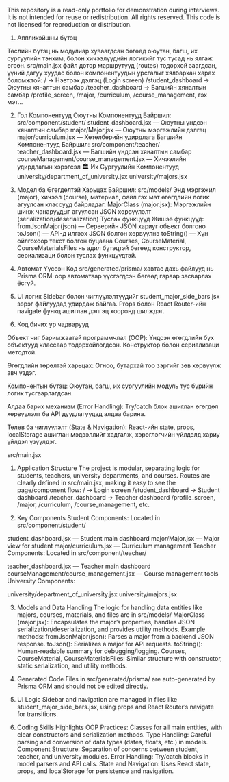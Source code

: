 This repository is a read-only portfolio for demonstration during interviews. It is not intended for reuse or redistribution.
All rights reserved. This code is not licensed for reproduction or distribution.

1. Аппликэйшны бүтэц

  Төслийн бүтэц нь модулиар хуваагдсан бөгөөд оюутан, багш, их сургуулийн тэнхим, болон хичээлүүдийн логикийг тус тусад нь ялгаж өгсөн.
  src/main.jsx файл дотор маршрутууд (routes) тодорхой заагдсан, үүний дагуу хуудас болон компонентуудын урсгалыг хялбархан харах боломжтой:
  / → Нэвтрэх дэлгэц (Login screen)
  /student_dashboard → Оюутны хяналтын самбар
  /teacher_dashboard → Багшийн хяналтын самбар
  /profile_screen, /major, /curriculum, /course_management, гэх мэт...

2. Гол Компонентууд
  Оюутны Компонентууд
  Байршил: src/component/student/
  student_dashboard.jsx — Оюутны үндсэн хяналтын самбар
  major/Major.jsx — Оюутны мэргэжлийн дэлгэц
  major/curriculum.jsx — Хөтөлбөрийн удирдлага
  Багшийн Компонентууд
  Байршил: src/component/teacher/
  teacher_dashboard.jsx — Багшийн үндсэн хяналтын самбар
  courseManagement/course_management.jsx — Хичээлийн удирдлагын хэрэгсэл
  🏛 Их Сургуулийн Компонентууд
  university/department_of_university.jsx
  university/majors.jsx

3. Модел ба Өгөгдөлтэй Харьцах
  Байршил: src/models/
  Энд мэргэжил (major), хичээл (course), материал, файл гэх мэт өгөгдлийн логик агуулсан классууд байрладаг.
  MajorClass (major.jsx):
  Мэргэжлийн шинж чанаруудыг агуулсан
  JSON хөрвүүлэлт (serialization/deserialization)
  Туслах функцүүд
  Жишээ функцүүд:
  fromJsonMajor(json) — Серверийн JSON хариуг объект болгоно
  toJson() — API-д илгээх JSON болгон хөрвүүлнэ
  toString() — Хүн ойлгохоор текст болгон буцаана
  Courses, CourseMaterial, CourseMaterialsFiles нь адил бүтэцтэй бөгөөд конструктор, сериализаци болон туслах функцүүдтэй.

4. Автомат Үүссэн Код
  src/generated/prisma/ хавтас дахь файлууд нь Prisma ORM-оор автоматаар үүсгэгдсэн бөгөөд гараар засварлах ёсгүй.
5. UI логик
  Sidebar болон чиглүүлэлтүүдийг student_major_side_bars.jsx зэрэг файлуудад удирдаж байгаа. Props болон React Router-ийн navigate функц ашиглан дэлгэц хооронд шилждэг.
6. Код бичих ур чадварууд

  Объект чиг баримжаатай программчлал (OOP):
  Үндсэн өгөгдлийн бүх объектууд классаар тодорхойлогдсон. Конструктор болон сериализаци методтой.

  Өгөгдлийн төрөлтэй харьцах:
  Огноо, бутархай тоо зэргийг зөв хөрвүүлж авч үздэг.
  
  Компонентын бүтэц:
  Оюутан, багш, их сургуулийн модуль тус бүрийн логик тусгаарлагдсан.
  
  Алдаа барих механизм (Error Handling):
  Try/catch блок ашиглан өгөгдөл хөрвүүлэлт ба API дуудлагуудад алдаа барина.
  
  Төлөв ба чиглүүлэлт (State & Navigation):
  React-ийн state, props, localStorage ашиглан мэдээллийг хадгалж, хэрэглэгчийн үйлдэлд хариу үйлдэл үзүүлдэг.



src/main.jsx

1. Application Structure
  The project is modular, separating logic for students, teachers, university departments, and courses.
  Routes are clearly defined in src/main.jsx, making it easy to see the page/component flow:
  / → Login screen
  /student_dashboard → Student dashboard
  /teacher_dashboard → Teacher dashboard
  /profile_screen, /major, /curriculum, /course_management, etc.

2. Key Components
  Student Components:
  Located in src/component/student/
  
  student_dashboard.jsx — Student main dashboard
  major/Major.jsx — Major view for student
  major/curriculum.jsx — Curriculum management
  Teacher Components:
  Located in src/component/teacher/
  
  teacher_dashboard.jsx — Teacher main dashboard
  courseManagement/course_management.jsx — Course management tools
  University Components:
  
  university/department_of_university.jsx
  university/majors.jsx
  
3. Models and Data Handling
  The logic for handling data entities like majors, courses, materials, and files are in src/models/
  MajorClass (major.jsx):
  Encapsulates the major’s properties, handles JSON serialization/deserialization, and provides utility methods.
  Example methods:
  fromJsonMajor(json): Parses a major from a backend JSON response.
  toJson(): Serializes a major for API requests.
  toString(): Human-readable summary for debugging/logging.
  Courses, CourseMaterial, CourseMaterialsFiles:
  Similar structure with constructor, static serialization, and utility methods.

4. Generated Code
  Files in src/generated/prisma/ are auto-generated by Prisma ORM and should not be edited directly.

5. UI Logic
  Sidebar and navigation are managed in files like student_major_side_bars.jsx, using props and React Router’s navigate for transitions.

6. Coding Skills Highlights
  OOP Practices:
  Classes for all main entities, with clear constructors and serialization methods.
  Type Handling:
  Careful parsing and conversion of data types (dates, floats, etc.) in models.
  Component Structure:
  Separation of concerns between student, teacher, and university modules.
  Error Handling:
  Try/catch blocks in model parsers and API calls.
  State and Navigation:
  Uses React state, props, and localStorage for persistence and navigation.
